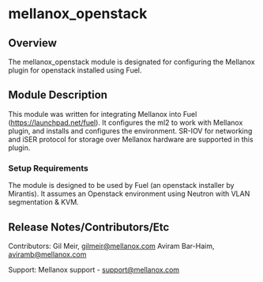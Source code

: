 # mellanox_openstack

## Overview

The mellanox_openstack module is designated for configuring the Mellanox plugin
for openstack installed using Fuel.


## Module Description

This module was written for integrating Mellanox into Fuel (https://launchpad.net/fuel).
It configures the ml2 to work with Mellanox plugin, and installs and configures the environment.
SR-IOV for networking and iSER protocol for storage over Mellanox hardware are supported in this plugin.

### Setup Requirements

The module is designed to be used by Fuel (an openstack installer by Mirantis).
It assumes an Openstack environment using Neutron with VLAN segmentation & KVM.


## Release Notes/Contributors/Etc

Contributors:
Gil Meir, gilmeir@mellanox.com
Aviram Bar-Haim, aviramb@mellanox.com

Support:
Mellanox support - support@mellanox.com
